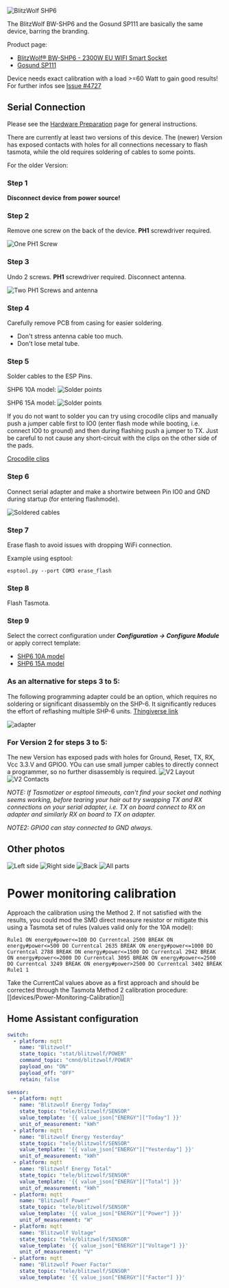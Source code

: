 ![BlitzWolf SHP6](https://raw.githubusercontent.com/wiki/RTurala/Sonoff-Tasmota/images/BlitzWolf-SHP6/BW-SHP6-01.jpg)

The BlitzWolf BW-SHP6 and the Gosund SP111 are basically the same device, barring the branding.  

Product page:
- [BlitzWolf® BW-SHP6 - 2300W EU WIFI Smart Socket](https://www.blitzwolf.com/2300W-EU-WIFI-Smart-Socket-p-300.html)
- [Gosund SP111](https://www.gosund.store/)  

Device needs exact calibration with a load >=60 Watt to gain good results!
For further infos see [Issue #4727](https://github.com/arendst/Tasmota/issues/4727)

## Serial Connection

Please see the [Hardware Preparation](../Getting-Started#hardware-preparation) page for general instructions.

There are currently at least two versions of this device. The (newer) Version has exposed contacts with holes for all connections necessary to flash tasmota, while the old requires soldering of cables to some points.

For the older Version:

### Step 1
**Disconnect device from power source!**

### Step 2
Remove one screw on the back of the device. **PH1** screwdriver required.

![One PH1 Screw](https://raw.githubusercontent.com/wiki/RTurala/Sonoff-Tasmota/images/BlitzWolf-SHP6/BW-SHP6-02.jpg)

### Step 3
Undo 2 screws. **PH1** screwdriver required.
Disconnect antenna.

![Two PH1 Screws and antenna](https://raw.githubusercontent.com/wiki/RTurala/Sonoff-Tasmota/images/BlitzWolf-SHP6/BW-SHP6-03.jpg)

### Step 4
Carefully remove PCB from casing for easier soldering.
* Don't stress antenna cable too much.
* Don't lose metal tube.

### Step 5
Solder cables to the ESP Pins.

SHP6 10A model:
![Solder points](https://raw.githubusercontent.com/wiki/RTurala/Sonoff-Tasmota/images/BlitzWolf-SHP6/BW-SHP6-04.jpg)

SHP6 15A model:
![Solder points](
https://raw.githubusercontent.com/tiagofreire-pt/docs/master_media/Blitzwolf_SHP6_15A.jpg)

If you do not want to solder you can try using crocodile clips and manually push a jumper cable first to IO0 (enter flash mode while booting, i.e. connect IO0 to ground) and then during flashing push a jumper to TX. Just be careful to not cause any short-circuit with the clips on the other side of the pads.

[Crocodile clips](https://nc.jahnen.me/apps/files_sharing/publicpreview/ES2nWDNsgc9MgJY?x=1920&y=685&a=true&file=blitzwolf_shp6_crocodile_clips.jpg)


### Step 6
Connect serial adapter and make a shortwire between Pin IO0 and GND during startup (for entering flashmode).

![Soldered cables](https://raw.githubusercontent.com/wiki/RTurala/Sonoff-Tasmota/images/BlitzWolf-SHP6/BW-SHP6-05.jpg)

### Step 7
Erase flash to avoid issues with dropping WiFi connection.

Example using esptool:
```
esptool.py --port COM3 erase_flash
```

### Step 8
Flash Tasmota.

### Step 9
Select the correct configuration under **_Configuration -> Configure Module_** or apply correct template:

* [SHP6 10A model](https://templates.blakadder.com/blitzwolf_SHP6.html)
* [SHP6 15A model](https://templates.blakadder.com/blitzwolf_SHP6-15A.html)

### As an alternative for steps 3 to 5: 
The following programming adapter could be an option, which requires no soldering or significant disassembly on the SHP-6.
It significantly reduces the effort of reflashing multiple SHP-6 units. [Thingiverse link](http://www.thingiverse.com/thing:3476167)

![adapter](https://cdn.thingiverse.com/renders/e2/cc/49/cc/6a/298542652c3ba493b6d4a284ed505efe_preview_featured.jpg)

### For Version 2 for steps 3 to 5: 
The new Version has exposed pads with holes for Ground, Reset, TX, RX, Vcc 3.3.V and GPIO0. YOu can use small jumper cables to directly connect a programmer, so no further disassembly is required.
![V2 Layout](https://raw.githubusercontent.com/Freestila/master-media/master/SHP6_v2.JPG)
![V2 Contacts](https://raw.githubusercontent.com/Freestila/master-media/master/SHP6_v2_contacts.JPG)

_NOTE: If Tasmotizer or esptool timeouts, can't find your socket and nothing seems working, before tearing your hair out try swapping TX and RX connections on your serial adapter, i.e. TX on board connect to RX on adapter and similarly RX on board to TX on adapter._

_NOTE2: GPIO0 can stay connected to GND always._

## Other photos

![Left side](https://raw.githubusercontent.com/wiki/RTurala/Sonoff-Tasmota/images/BlitzWolf-SHP6/BW-SHP6-06.jpg ":size=100")
![Right side](https://raw.githubusercontent.com/wiki/RTurala/Sonoff-Tasmota/images/BlitzWolf-SHP6/BW-SHP6-07.jpg ":size=100")
![Back](https://raw.githubusercontent.com/wiki/RTurala/Sonoff-Tasmota/images/BlitzWolf-SHP6/BW-SHP6-08.jpg ":size=100")
![All parts](https://raw.githubusercontent.com/wiki/RTurala/Sonoff-Tasmota/images/BlitzWolf-SHP6/BW-SHP6-09.jpg ":size=100")

# Power monitoring calibration
Approach the calibration using the Method 2. If not satisfied with the results, you could mod the SMD direct measure resistor or mitigate this using a Tasmota set of rules (values valid only for the 10A model):

```console
Rule1 ON energy#power<=100 DO Currentcal 2500 BREAK ON energy#power<=500 DO Currentcal 2635 BREAK ON energy#power<=1000 DO Currentcal 2788 BREAK ON energy#power<=1500 DO Currentcal 2942 BREAK ON energy#power<=2000 DO Currentcal 3095 BREAK ON energy#power<=2500 DO Currentcal 3249 BREAK ON energy#power>2500 DO Currentcal 3402 BREAK 
Rule1 1
```

Take the CurrentCal values above as a first approach and should be corrected through the Tasmota Method 2 calibration procedure: [[devices/Power-Monitoring-Calibration]]

## Home Assistant configuration 
```yaml
switch:
  - platform: mqtt
    name: "Blitzwolf"
    state_topic: "stat/blitzwolf/POWER"
    command_topic: "cmnd/blitzwolf/POWER"
    payload_on: "ON"
    payload_off: "OFF"
    retain: false
  
sensor:
  - platform: mqtt
    name: "Blitzwolf Energy Today"
    state_topic: "tele/blitzwolf/SENSOR"
    value_template: '{{ value_json["ENERGY"]["Today"] }}'
    unit_of_measurement: "kWh"
  - platform: mqtt
    name: "Blitzwolf Energy Yesterday"
    state_topic: "tele/blitzwolf/SENSOR"
    value_template: '{{ value_json["ENERGY"]["Yesterday"] }}'
    unit_of_measurement: "kWh"
  - platform: mqtt
    name: "Blitzwolf Energy Total"
    state_topic: "tele/blitzwolf/SENSOR"
    value_template: '{{ value_json["ENERGY"]["Total"] }}'
    unit_of_measurement: "kWh"
  - platform: mqtt
    name: "Blitzwolf Power"
    state_topic: "tele/blitzwolf/SENSOR"
    value_template: '{{ value_json["ENERGY"]["Power"] }}'
    unit_of_measurement: "W"
  - platform: mqtt
    name: "Blitzwolf Voltage"
    state_topic: "tele/blitzwolf/SENSOR"
    value_template: '{{ value_json["ENERGY"]["Voltage"] }}'
    unit_of_measurement: "V"
  - platform: mqtt
    name: "Blitzwolf Power Factor"
    state_topic: "tele/blitzwolf/SENSOR"
    value_template: '{{ value_json["ENERGY"]["Factor"] }}'
```
